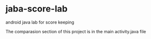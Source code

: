 # jaba-score-lab
android java lab for score keeping

The comparasion section of this project is in the main activity.java file
